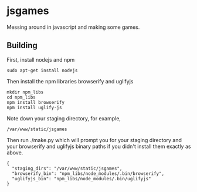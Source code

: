 # jsgames
Messing around in javascript and making some games.

## Building

First, install nodejs and npm
```
sudo apt-get install nodejs
```

Then install the npm libraries browserify and uglifyjs

```
mkdir npm_libs
cd npm_libs
npm install browserify
npm install uglify-js
```

Note down your staging directory, for example,
```
/var/www/static/jsgames
```

Then run ./make.py which will prompt you for your staging directory and your
browserify and uglifyjs binary paths if you didn't install them exactly as above.
```
{
  "staging_dirs": "/var/www/static/jsgames",
  "browserify_bin": "npm_libs/node_modules/.bin/browserify",
  "uglifyjs_bin": "npm_libs/node_modules/.bin/uglifyjs"
}
```
